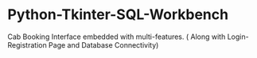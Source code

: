 # Python-Tkinter-SQL-Workbench
Cab Booking Interface embedded with multi-features. ( Along with Login-Registration Page and Database Connectivity)
